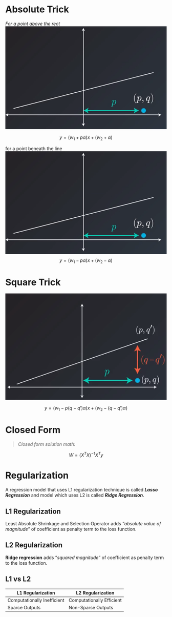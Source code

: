# Absolute Trick
*For a point above the rect*
![enter image description here](https://github.com/steelcolosus/udacity-datascience/blob/master/images/below.png?raw=true)

$$
y = (w_1 + p\alpha)x + (w_2 + \alpha)
$$

for a point beneath the line
![Beneath](https://github.com/steelcolosus/udacity-datascience/blob/master/images/below.png?raw=true)
$$
y = (w_1 - p\alpha)x + (w_2 - \alpha)
$$

# Square Trick


![Beneath](https://github.com/steelcolosus/udacity-datascience/blob/master/images/squaretrick.png?raw=true)

$$
y = (w_1 - p(q-q')\alpha)x + (w_2 - (q-q')\alpha)
$$

# Closed  Form

> *Closed form solution math:*

$$W=(X^T X)^{-1} X^Ty$$

# Regularization

A regression model that uses L1 regularization technique is called **_Lasso Regression_** and model which uses L2 is called **_Ridge Regression_**.

## L1 Regularization 
Least Absolute Shrinkage and Selection Operator adds “_absolute value of magnitude_” of coefficient as penalty term to the loss function.

## L2 Regularization
**Ridge regression** adds “_squared magnitude_” of coefficient as penalty term to the loss function.

## L1 vs L2
|L1 Regularization	|L2 Regularization  |
|--|--|
|Computationally Inefficient|Computationally Efficient|
|Sparce Outputs |  Non-Sparse Outputs  |

<!--stackedit_data:
eyJoaXN0b3J5IjpbLTUyMjEwNTcwNywtMTU0NjE1NTQ5MiwtMT
M0ODA5Njc2OCwxODY5NTI3MTUzLC02OTQwMTUxNjUsMTE2NzQ3
MTQyMSwxODI1MTc5OTczLC0xOTg0NTcyMjAxXX0=
-->